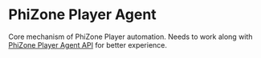 # PhiZone Player Agent

Core mechanism of PhiZone Player automation. Needs to work along with [PhiZone Player Agent API](https://github.com/PhiZone/player-agent-api) for better experience.

